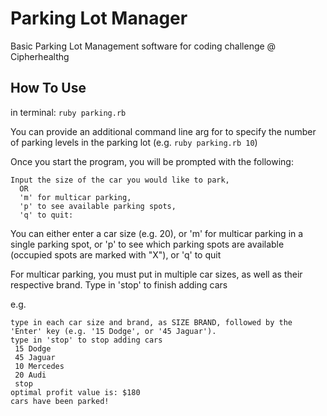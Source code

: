 # Parking Lot Manager

Basic Parking Lot Management software for coding challenge @ Cipherhealthg

## How To Use

in terminal:
`ruby parking.rb`

You can provide an additional command line arg for to specify the number of parking levels in the parking lot (e.g. `ruby parking.rb 10`)

Once you start the program, you will be prompted with the following:

```
Input the size of the car you would like to park,
  OR
  'm' for multicar parking,
  'p' to see available parking spots,
  'q' to quit:
```

You can either enter a car size (e.g. 20), or 'm' for multicar parking in a single parking spot, or 'p' to see which parking spots are available (occupied spots are marked with "X"), or 'q' to quit

For multicar parking, you must put in multiple car sizes, as well as their respective brand. Type in 'stop' to finish adding cars

e.g.

```
type in each car size and brand, as SIZE BRAND, followed by the 'Enter' key (e.g. '15 Dodge', or '45 Jaguar').
type in 'stop' to stop adding cars
 15 Dodge
 45 Jaguar
 10 Mercedes
 20 Audi
 stop
optimal profit value is: $180
cars have been parked!
```
